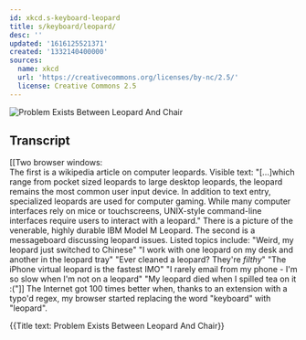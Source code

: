 ```yaml
---
id: xkcd.s-keyboard-leopard
title: s/keyboard/leopard/
desc: ''
updated: '1616125521371'
created: '1332140400000'
sources:
  name: xkcd
  url: 'https://creativecommons.org/licenses/by-nc/2.5/'
  license: Creative Commons 2.5
---
```

![Problem Exists Between Leopard And Chair](https://imgs.xkcd.com/comics/s_keyboard_leopard.png)

## Transcript
[[Two browser windows:  
The first is a wikipedia article on computer leopards. Visible text: 
"[...]which range from pocket sized leopards to large desktop leopards, the leopard remains the most common user input device. In addition to text entry, specialized leopards are used for computer gaming.  While many computer interfaces rely on mice or touchscreens, UNIX-style command-line interfaces require users to interact with a leopard."  There is a picture of the venerable, highly durable IBM Model M Leopard.
The second is a messageboard discussing leopard issues. Listed topics include:
"Weird, my leopard just switched to Chinese"
"I work with one leopard on my desk and another in the leopard tray"
"Ever cleaned a leopard? They're *filthy*"
"The iPhone virtual leopard is the fastest IMO"
"I rarely email from my phone - I'm so slow when I'm not on a leopard"
"My leopard died when I spilled tea on it :("]]
The Internet got 100 times better when, thanks to an extension with a typo'd regex, my browser started replacing the word "keyboard" with "leopard".

{{Title text: Problem Exists Between Leopard And Chair}}
